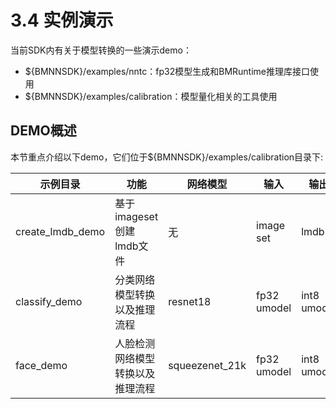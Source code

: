 # 3.4 实例演示

当前SDK内有关于模型转换的一些演示demo：

* ${BMNNSDK}/examples/nntc：fp32模型生成和BMRuntime推理库接口使用
* ${BMNNSDK}/examples/calibration：模型量化相关的工具使用

## DEMO概述

本节重点介绍以下demo，它们位于${BMNNSDK}/examples/calibration目录下:

| 示例目录               | 功能                 | 网络模型            | 输入          | 输出          |
| ------------------ | ------------------ | --------------- | ----------- | ----------- |
| create\_lmdb\_demo | 基于imageset创建lmdb文件 | 无               | image set   | lmdb        |
| classify\_demo     | 分类网络模型转换以及推理流程     | resnet18        | fp32 umodel | int8 umodel |
| face\_demo         | 人脸检测网络模型转换以及推理流程   | squeezenet\_21k | fp32 umodel | int8 umodel |

